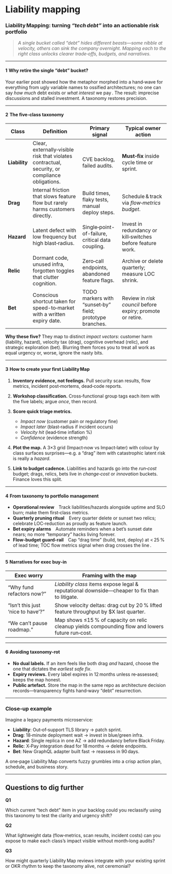 # Liability mapping

### Liability Mapping: turning *“tech debt”* into an actionable risk portfolio

> *A single bucket called “debt” hides different beasts—some nibble at velocity, others can sink the company overnight. Mapping each to the right class unlocks clearer trade‑offs, budgets, and narratives.*

---

#### 1  Why retire the single “debt” bucket?

Your earlier post showed how the metaphor morphed into a hand‑wave for everything from ugly variable names to ossified architectures; no one can say *how much* debt exists or *what interest* we pay . The result: imprecise discussions and stalled investment. A taxonomy restores precision.

---

#### 2  The five‑class taxonomy

| Class         | Definition                                                                                     | Primary signal                                           | Typical owner action                                       |
| ------------- | ---------------------------------------------------------------------------------------------- | -------------------------------------------------------- | ---------------------------------------------------------- |
| **Liability** | Clear, externally‑visible risk that violates contractual, security, or compliance obligations. | CVE backlog, failed audits.                              | **Must‑fix** inside cycle time or sprint.                  |
| **Drag**      | Internal friction that slows feature flow but rarely harms customers directly.                 | Build times, flaky tests, manual deploy steps.           | Schedule & track via *flow‑metrics budget*.                |
| **Hazard**    | Latent defect with low frequency but high blast‑radius.                                        | Single‑point-of-failure, critical data coupling.         | Invest in redundancy or kill‑switches before feature work. |
| **Relic**     | Dormant code, unused infra, forgotten toggles that clutter cognition.                          | Zero‑call endpoints, abandoned feature flags.            | Archive or delete quarterly; measure LOC shrink.           |
| **Bet**       | Conscious shortcut taken for speed-to‑market with a written expiry date.                       | TODO markers with “sunset‑by” field; prototype branches. | Review in *risk council* before expiry; promote or retire. |

**Why these five?**
They map to distinct *impact vectors*: customer harm (liability, hazard), velocity tax (drag), cognitive overhead (relic), and strategic exploration (bet). Blurring them forces you to treat all work as equal urgency or, worse, ignore the nasty bits.

---

#### 3  How to create your first Liability Map

1. **Inventory evidence, not feelings.** Pull security scan results, flow metrics, incident post‑mortems, dead‑code reports.
2. **Workshop classification.** Cross‑functional group tags each item with the five labels; argue *once*, then record.
3. **Score quick triage metrics.**

    * *Impact now* (customer pain or regulatory fine)
    * *Impact later* (blast‑radius if incident occurs)
    * *Velocity hit* (lead‑time inflation %)
    * *Confidence* (evidence strength)
4. **Plot the map.** A 3×3 grid (Impact‑now vs Impact‑later) with colour by class surfaces surprises—e.g. a “drag” item with catastrophic latent risk is really a *hazard*.
5. **Link to budget cadence.** Liabilities and hazards go into the *run‑cost* budget; drags, relics, bets live in *change‑cost* or *innovation* buckets. Finance loves this split.

---

#### 4  From taxonomy to portfolio management

* **Operational review** Track liabilities/hazards alongside uptime and SLO burn; make them first‑class metrics.
* **Quarterly pruning ritual** Every quarter delete or sunset two relics; celebrate LOC‑reduction as proudly as feature launch.
* **Bet expiry alarms** Automate reminders when a bet’s sunset date nears; no more “temporary” hacks living forever.
* **Flow‑budget guard‑rail** Cap “drag time” (build, test, deploy) at < 25 % of lead time; TOC flow metrics signal when drag crosses the line .

---

#### 5  Narratives for exec buy‑in

| Exec worry                        | Framing with the map                                                                             |
| --------------------------------- | ------------------------------------------------------------------------------------------------ |
| “Why fund refactors now?”         | *Liability class* items expose legal & reputational downside—cheaper to fix than to litigate.    |
| “Isn’t this just ‘nice to have’?” | Show velocity deltas: drag cut by 20 % lifted feature throughput by \$X last quarter.            |
| “We can’t pause roadmap.”         | Map shows ≤15 % of capacity on relic cleanup yields compounding flow and lowers future run‑cost. |

---

#### 6  Avoiding taxonomy‑rot

* **No dual labels.** If an item feels like both drag *and* hazard, choose the one that dictates the *earliest safe fix*.
* **Expiry reviews.** Every label expires in 12 months unless re‑assessed; keeps the map honest.
* **Public artefact.** Store the map in the same repo as architecture decision records—transparency fights hand‑wavy “debt” resurrection.

---

### Close‑up example

Imagine a legacy payments microservice:

* **Liability**: Out‑of‑support TLS library → patch sprint.
* **Drag**: 18‑minute deployment wait → invest in blue/green infra.
* **Hazard**: Single replica in one AZ → add redundancy before Black Friday.
* **Relic**: X‑Pay integration dead for 18 months → delete endpoints.
* **Bet**: New GraphQL adapter built fast → reassess in 90 days.

A one‑page Liability Map converts fuzzy grumbles into a crisp action plan, schedule, and business story.

---

## Questions to dig further

**Q1**

Which current “tech debt” item in your backlog could you reclassify using this taxonomy to test the clarity and urgency shift?

**Q2**

What lightweight data (flow‑metrics, scan results, incident costs) can you expose to make each class’s impact visible without month‑long audits?

**Q3**

How might quarterly Liability Map reviews integrate with your existing sprint or OKR rhythm to keep the taxonomy alive, not ceremonial?
